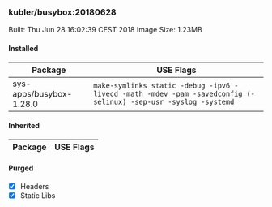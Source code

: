 ### kubler/busybox:20180628

Built: Thu Jun 28 16:02:39 CEST 2018
Image Size: 1.23MB

#### Installed
Package | USE Flags
--------|----------
sys-apps/busybox-1.28.0 | `make-symlinks static -debug -ipv6 -livecd -math -mdev -pam -savedconfig (-selinux) -sep-usr -syslog -systemd`
#### Inherited
Package | USE Flags
--------|----------
#### Purged
- [x] Headers
- [x] Static Libs
